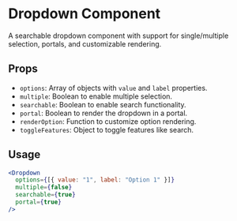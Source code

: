 # Dropdown Component

A searchable dropdown component with support for single/multiple selection, portals, and customizable rendering.

## Props
- `options`: Array of objects with `value` and `label` properties.
- `multiple`: Boolean to enable multiple selection.
- `searchable`: Boolean to enable search functionality.
- `portal`: Boolean to render the dropdown in a portal.
- `renderOption`: Function to customize option rendering.
- `toggleFeatures`: Object to toggle features like search.

## Usage
```jsx
<Dropdown
  options={[{ value: "1", label: "Option 1" }]}
  multiple={false}
  searchable={true}
  portal={true}
/>

